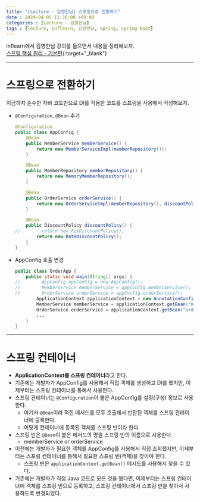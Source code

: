 ```yaml
---
title: "[Lecture - 김영한님] 스프링으로 전환하기"
date : 2024-04-05 11:36:00 +09:00
categories : [Lecture - 김영한님]
tags : [lecture, inflearn, 김영한님, spring, spring boot]
---
```


inflearn에서 김영한님 강의를 들으면서 내용을 정리해보자.   
[스프링 핵심 원리 - 기본편](https://www.inflearn.com/course/%EC%8A%A4%ED%94%84%EB%A7%81-%ED%95%B5%EC%8B%AC-%EC%9B%90%EB%A6%AC-%EA%B8%B0%EB%B3%B8%ED%8E%B8){:target="_blank"}

---

# 스프링으로 전환하기
지금까지 순수한 자바 코드만으로 DI를 적용한 코드를 스프링을 사용해서 작성해보자.

- `@Configuration`, `@Bean` 추가
  ```java
  @Configuration
  public class AppConfig {
      @Bean
      public MemberService memberService() {
          return new MemberServiceImpl(memberRepository());
      }
  
      @Bean
      public MemberRepository memberRepository() {
          return new MemoryMemberRepository();
      }
  
      @Bean
      public OrderService orderService() {
          return new OrderServiceImpl(memberRepository(), discountPolicy());
      }
  
      @Bean
      public DiscountPolicy discountPolicy() {
  //        return new FixDiscountPolicy();
          return new RateDiscountPolicy();
      }
  }
  ```

- AppConfig 호출 변경
  ```java
  public class OrderApp {
      public static void main(String[] args) {
  //        AppConfig appConfig = new AppConfig();
  //        MemberService memberService = appConfig.memberService();
  //        OrderService orderService = appConfig.orderService();
          ApplicationContext applicationContext = new AnnotationConfigApplicationContext(AppConfig.class);
          MemberService memberService = applicationContext.getBean("memberService", MemberService.class);
          OrderService orderService = applicationContext.getBean("orderService", OrderService.class);
          ...
      }
  }
  ```

---

# 스프링 컨테이너
* **ApplicationContext를 스프링 컨테이너**라고 한다.
* 기존에는 개발자가 AppConfig를 사용해서 직접 객체를 생성하고 DI를 했지만, 이제부터는 스프링 컨테이너를 통해서 사용한다.
* 스프링 컨테이너는 `@Configuration`이 붙은 AppConfig를 설정(구성) 정보로 사용한다.
  * 여기서 `@Bean`이라 적힌 메서드를 모두 호출해서 반환된 객체를 스프링 컨테이너에 등록한다.
  * 이렇게 컨테이너에 등록된 객체를 스프링 빈이라 한다.
* 스프링 빈은 `@Bean`이 붙은 메서드의 명을 스프링 빈의 이름으로 사용한다.
  * memberService or orderService
* 이전에는 개발자가 필요한 객체를 AppConfig를 사용해서 직접 조회했지만, 이제부터는 스프링 컨테이너를 통해서 필요한 스프링 빈(객체)을 찾아야 한다.
  * 스프링 빈은 `applicationContext.getBean()` 메서드를 사용해서 찾을 수 있다.
* 기존에는 개발자가 직접 Java 코드로 모든 것을 했다면, 이제부터는 스프링 컨테이너에 객체를 스프링 빈으로 등록하고, 스프링 컨테이너에서 스프링 빈을 찾아서 사용하도록 변경되었다.


